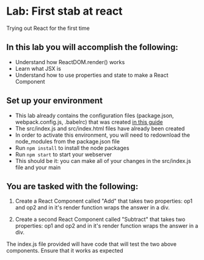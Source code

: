 # Lab: First stab at react
Trying out React for the first time

## In this lab you will accomplish the following:
 - Understand how ReactDOM.render() works
 - Learn what JSX is
 - Understand how to use properties and state to make a React Component
 
## Set up your environment
 - This lab already contains the configuration files (package.json, webpack.config.js, .babelrc) that was created [in this guide](https://github.com/kayashaolu/webarch/blob/master/md/w-setup-react-environment.md)
 - The src/index.js and src/index.html files have already been created
 - In order to activate this environment, you will need to redownload the node_modules from the package.json file
 - Run `npm install` to install the node packages
 - Run `npm start` to start your webserver
 - This should be it: you can make all of your changes in the src/index.js file and your main 
 
## You are tasked with the following:
1. Create a React Component called "Add" that takes two properties: op1 and op2 and in it's render function wraps the answer in a div.

2. Create a second React Component called "Subtract" that takes two properties: op1 and op2 and in it's render function wraps the answer in a div.

The index.js file provided will have code that will test the two above components. Ensure that it works as expected
